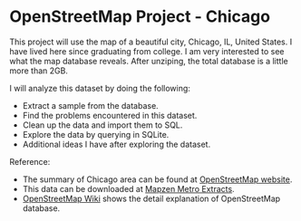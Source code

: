 # OpenStreetMap Project - Chicago

This project will use the map of a beautiful city, Chicago, IL, United States. I have lived here since graduating from college. I am very interested to see what the map database reveals. After unziping, the total database is a little more than 2GB.

I will analyze this dataset by doing the following:

* Extract a sample from the database.
* Find the problems encountered in this dataset. 
* Clean up the data and import them to SQL.
* Explore the data by querying in SQLite.
* Additional ideas I have after exploring the dataset.

Reference:

* The summary of Chicago area can be found at [OpenStreetMap website](https://www.openstreetmap.org/relation/122604). 
* This data can be downloaded at [Mapzen Metro Extracts](https://mapzen.com/data/metro-extracts/metro/chicago_illinois/). 
* [OpenStreetMap Wiki](https://wiki.openstreetmap.org/wiki/Main_Page) shows the detail explanation of OpenStreetMap database.
